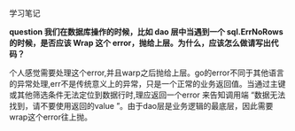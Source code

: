 学习笔记

**question 我们在数据库操作的时候，比如 dao 层中当遇到一个 sql.ErrNoRows 的时候，是否应该 Wrap 这个 error，抛给上层。为什么，应该怎么做请写出代码？**

个人感觉需要处理这个error,并且warp之后抛给上层。go的error不同于其他语言的异常处理,err不是传统意义上的异常，只是一个正常的业务返回值。当通过主键或其他筛选条件无法定位到数据行时,理应返回一个error
来告知调用端 “数据无法找到，请不要使用返回的value ”。由于dao层是业务逻辑的最底层，因此需要wrap这个error往上抛。